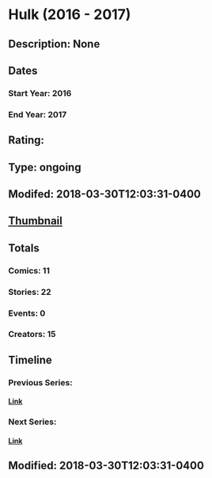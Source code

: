 # Hulk (2016 - 2017)
## Description: None
## Dates
### Start Year: 2016
### End Year: 2017
## Rating: 
## Type: ongoing
## Modifed: 2018-03-30T12:03:31-0400
## [Thumbnail](http://i.annihil.us/u/prod/marvel/i/mg/6/60/5a8c9683ce011.jpg)
## Totals
### Comics: 11
### Stories: 22
### Events: 0
### Creators: 15
## Timeline
### Previous Series: 
#### [Link]()
### Next Series: 
#### [Link]()
## Modified: 2018-03-30T12:03:31-0400
